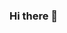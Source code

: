 ### Hi there 👋

<!--
**Alzurra/Alzurra** is a ✨ _special_ ✨ repository because its `README.md` (this file) appears on your GitHub profile.

Here are some ideas to get you started:


https://github-readme-stats.vercel.app/api/top-langs/?username=USER&layout=compact&langs_count=7)](https://github.com/anuraghazra/github-readme-stats)

https://img.shields.io/badge/-NAME%20LASTNAME-324ccc?style=flat-square&logo=Linkedin&logoColor=white&link=https://www.linkedin.com/in/USER/)](https://www.linkedin.com/in/USER/)

- 🔭 I’m currently working on ...
- 🌱 I’m currently learning ...
- 👯 I’m looking to collaborate on ...
- 🤔 I’m looking for help with ...
- 💬 Ask me about ...
- 📫 How to reach me: ...
- 😄 Pronouns: ...
- ⚡ Fun fact: ...
-->
